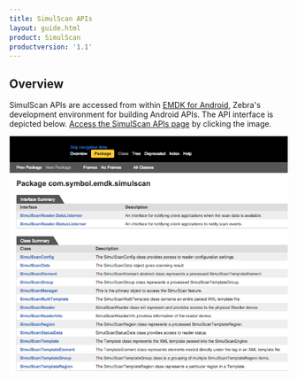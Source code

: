 ```yaml
---
title: SimulScan APIs
layout: guide.html
product: SimulScan
productversion: '1.1'
---
```

## Overview
SimulScan APIs are accessed from within [EMDK for Android](../../../../emdk-for-android), Zebra's development environment for building Android APIs. The API interface is depicted below. [Access the SimulScan APIs page](http://zebra-stage.github.io/emdk-for-android/6-0/api/reference/com/symbol/emdk/simulscan/package-summary.html) by clicking the image. 

[![img](apis.png)](http://zebra-stage.github.io/emdk-for-android/6-0/api/reference/com/symbol/emdk/simulscan/package-summary.html)


